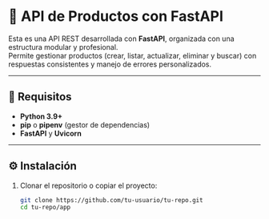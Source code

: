 # 🚀 API de Productos con FastAPI

Esta es una API REST desarrollada con **FastAPI**, organizada con una estructura modular y profesional.  
Permite gestionar productos (crear, listar, actualizar, eliminar y buscar) con respuestas consistentes y manejo de errores personalizados.

---

## 📌 Requisitos

- **Python 3.9+**
- **pip** o **pipenv** (gestor de dependencias)
- **FastAPI** y **Uvicorn**

---

## ⚙️ Instalación

1. Clonar el repositorio o copiar el proyecto:

   ```bash
   git clone https://github.com/tu-usuario/tu-repo.git
   cd tu-repo/app
